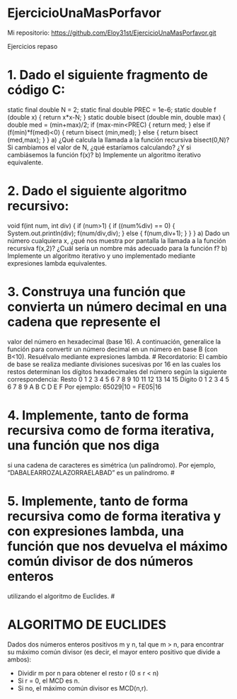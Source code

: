 # EjercicioUnaMasPorfavor

Mi repositorio: https://github.com/Eloy31st/EjercicioUnaMasPorfavor.git

Ejercicios repaso
# 1. Dado el siguiente fragmento de código C:
static final double N = 2;
static final double PREC = 1e-6;
static double f (double x)
{
return x*x-N;
}
static double bisect (double min, double max)
{
double med = (min+max)/2;
if (max-min<PREC) {
return med;
} else if (f(min)*f(med)<0) {
return bisect (min,med);
} else {
return bisect (med,max);
}
}
a) ¿Qué calcula la llamada a la función recursiva bisect(0,N)? Si cambiamos el
valor de N, ¿qué estaríamos calculando? ¿Y si cambiásemos la función f(x)?
b) Implemente un algoritmo iterativo equivalente.

# 2. Dado el siguiente algoritmo recursivo:
void f(int num, int div)
{
if (num>1) {
if ((num%div) == 0) {
System.out.println(div);
f(num/div,div);
} else {
f(num,div+1);
}
}
}
a) Dado un número cualquiera x, ¿qué nos muestra por pantalla la llamada a la función
recursiva f(x,2)? ¿Cuál sería un nombre más adecuado para la función f?
b) Implemente un algoritmo iterativo y uno implementado mediante expresiones lambda
equivalentes.
# 3. Construya una función que convierta un número decimal en una cadena que represente el
valor del número en hexadecimal (base 16). A continuación, generalice la función para
convertir un número decimal en un número en base B (con B<10). Resuélvalo mediante expresiones lambda. #
Recordatorio: El cambio de base se realiza mediante divisiones sucesivas por 16
en las cuales los restos determinan los dígitos hexadecimales del número según
la siguiente correspondencia:
Resto 0 1 2 3 4 5 6 7 8 9 10 11 12 13 14 15
Dígito 0 1 2 3 4 5 6 7 8 9 A B C D E F
Por ejemplo:
65029|10 = FE05|16
# 4. Implemente, tanto de forma recursiva como de forma iterativa, una función que nos diga
si una cadena de caracteres es simétrica (un palíndromo). Por ejemplo,
“DABALEARROZALAZORRAELABAD” es un palíndromo. #

# 5. Implemente, tanto de forma recursiva como de forma iterativa y con expresiones lambda, una función que nos devuelva el máximo común divisor de dos números enteros
utilizando el algoritmo de Euclides. #
# ALGORITMO DE EUCLIDES
Dados dos números enteros positivos m y n, tal que m > n,
para encontrar su máximo común divisor
(es decir, el mayor entero positivo que divide a ambos):
- Dividir m por n para obtener el resto r (0 ≤ r < n)
- Si r = 0, el MCD es n.
- Si no, el máximo común divisor es MCD(n,r).
